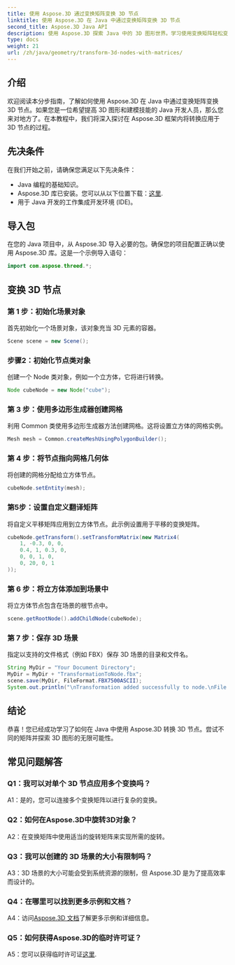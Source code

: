 ```yaml
---
title: 使用 Aspose.3D 通过变换矩阵变换 3D 节点
linktitle: 使用 Aspose.3D 在 Java 中通过变换矩阵变换 3D 节点
second_title: Aspose.3D Java API
description: 使用 Aspose.3D 探索 Java 中的 3D 图形世界。学习使用变换矩阵轻松变换节点。
type: docs
weight: 21
url: /zh/java/geometry/transform-3d-nodes-with-matrices/
---
```

## 介绍

欢迎阅读本分步指南，了解如何使用 Aspose.3D 在 Java 中通过变换矩阵变换 3D 节点。如果您是一位希望提高 3D 图形和建模技能的 Java 开发人员，那么您来对地方了。在本教程中，我们将深入探讨在 Aspose.3D 框架内将转换应用于 3D 节点的过程。

## 先决条件

在我们开始之前，请确保您满足以下先决条件：

- Java 编程的基础知识。
-  Aspose.3D 库已安装。您可以从以下位置下载：[这里](https://releases.aspose.com/3d/java/).
- 用于 Java 开发的工作集成开发环境 (IDE)。

## 导入包

在您的 Java 项目中，从 Aspose.3D 导入必要的包。确保您的项目配置正确以使用 Aspose.3D 库。这是一个示例导入语句：

```java
import com.aspose.threed.*;

```

## 变换 3D 节点

### 第 1 步：初始化场景对象

首先初始化一个场景对象，该对象充当 3D 元素的容器。

```java
Scene scene = new Scene();
```

### 步骤2：初始化节点类对象

创建一个 Node 类对象，例如一个立方体，它将进行转换。

```java
Node cubeNode = new Node("cube");
```

### 第 3 步：使用多边形生成器创建网格

利用 Common 类使用多边形生成器方法创建网格。这将设置立方体的网格实例。

```java
Mesh mesh = Common.createMeshUsingPolygonBuilder();
```

### 第 4 步：将节点指向网格几何体

将创建的网格分配给立方体节点。

```java
cubeNode.setEntity(mesh);
```

### 第5步：设置自定义翻译矩阵

将自定义平移矩阵应用到立方体节点。此示例设置用于平移的变换矩阵。

```java
cubeNode.getTransform().setTransformMatrix(new Matrix4(
    1, -0.3, 0, 0,
    0.4, 1, 0.3, 0,
    0, 0, 1, 0,
    0, 20, 0, 1
));
```

### 第 6 步：将立方体添加到场景中

将立方体节点包含在场景的根节点中。

```java
scene.getRootNode().addChildNode(cubeNode);
```

### 第 7 步：保存 3D 场景

指定以支持的文件格式（例如 FBX）保存 3D 场景的目录和文件名。

```java
String MyDir = "Your Document Directory";
MyDir = MyDir + "TransformationToNode.fbx";
scene.save(MyDir, FileFormat.FBX7500ASCII);
System.out.println("\nTransformation added successfully to node.\nFile saved at " + MyDir);
```

## 结论

恭喜！您已经成功学习了如何在 Java 中使用 Aspose.3D 转换 3D 节点。尝试不同的矩阵并探索 3D 图形的无限可能性。

## 常见问题解答

### Q1：我可以对单个 3D 节点应用多个变换吗？

A1：是的，您可以连接多个变换矩阵以进行复杂的变换。

### Q2：如何在Aspose.3D中旋转3D对象？

A2：在变换矩阵中使用适当的旋转矩阵来实现所需的旋转。

### Q3：我可以创建的 3D 场景的大小有限制吗？

A3：3D 场景的大小可能会受到系统资源的限制，但 Aspose.3D 是为了提高效率而设计的。

### Q4：在哪里可以找到更多示例和文档？

 A4：访问[Aspose.3D 文档](https://reference.aspose.com/3d/java/)了解更多示例和详细信息。

### Q5：如何获得Aspose.3D的临时许可证？

 A5：您可以获得临时许可证[这里](https://purchase.aspose.com/temporary-license/).